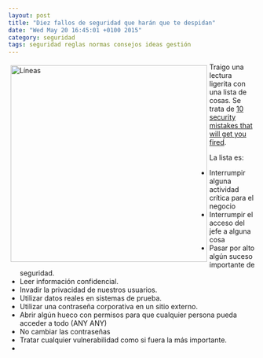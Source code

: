 ```yaml
---
layout: post
title: "Diez fallos de seguridad que harán que te despidan"
date: "Wed May 20 16:45:01 +0100 2015"
category: seguridad
tags: seguridad reglas normas consejos ideas gestión
---
```





<a href="https://www.flickr.com/photos/fernand0/8192874015/" title="Límites"><img src="https://farm9.staticflickr.com/8490/8192874015_419fd2f4ca_m.jpg" width="400"  alt="Líneas" style="float:left; margin:5px"></a>

Traigo una lectura ligerita con una lista de cosas. Se trata de [10 security mistakes that will get you fired](http://www.infoworld.com/article/2846758/security/10-it-security-mistakes-that-will-get-you-fired.html).

La lista es:

* Interrumpir alguna actividad crítica para el negocio
* Interrumpir el acceso del jefe a alguna cosa
* Pasar por alto algún suceso importante de seguridad.
* Leer información confidencial.
* Invadir la privacidad de nuestros usuarios.
* Utilizar datos reales en sistemas de prueba.
* Utilizar una contraseña corporativa en un sitio externo.
* Abrir algún hueco con permisos para que cualquier persona pueda acceder a todo (ANY ANY)
* No cambiar las contraseñas
* Tratar cualquier vulnerabilidad como si fuera la más importante.
* 
